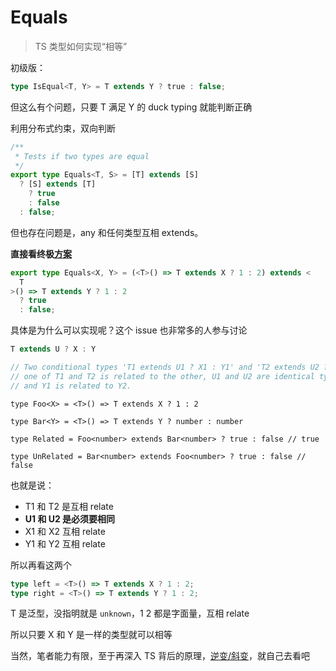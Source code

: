 # Equals

> TS 类型如何实现“相等”

初级版：

```typescript
type IsEqual<T, Y> = T extends Y ? true : false;
```

但这么有个问题，只要 T 满足 Y 的 duck typing 就能判断正确

利用分布式约束，双向判断

```typescript
/**
 * Tests if two types are equal
 */
export type Equals<T, S> = [T] extends [S]
  ? [S] extends [T]
    ? true
    : false
  : false;
```

但也存在问题是，any 和任何类型互相 extends。

**直接看终极[方案](https://github.com/microsoft/TypeScript/issues/27024#issuecomment-421529650)**

```typescript
export type Equals<X, Y> = (<T>() => T extends X ? 1 : 2) extends <
  T
>() => T extends Y ? 1 : 2
  ? true
  : false;
```

具体是为什么可以实现呢？这个 issue 也非常多的人参与讨论

```typescript
T extends U ? X : Y
```

```typescript
// Two conditional types 'T1 extends U1 ? X1 : Y1' and 'T2 extends U2 ? X2 : Y2' are related if
// one of T1 and T2 is related to the other, U1 and U2 are identical types, X1 is related to X2,
// and Y1 is related to Y2.
```

```
type Foo<X> = <T>() => T extends X ? 1 : 2

type Bar<Y> = <T>() => T extends Y ? number : number

type Related = Foo<number> extends Bar<number> ? true : false // true

type UnRelated = Bar<number> extends Foo<number> ? true : false // false
```

也就是说：

- T1 和 T2 是互相 relate
- **U1 和 U2 是必须要相同**
- X1 和 X2 互相 relate
- Y1 和 Y2 互相 relate

所以再看这两个

```typescript
type left = <T>() => T extends X ? 1 : 2;
type right = <T>() => T extends Y ? 1 : 2;
```

T 是泛型，没指明就是 `unknown`，1 2 都是字面量，互相 relate

所以只要 X 和 Y 是一样的类型就可以相等

当然，笔者能力有限，至于再深入 TS 背后的原理，[逆变/斜变](./covarint_contravariant.md)，就自己去看吧
